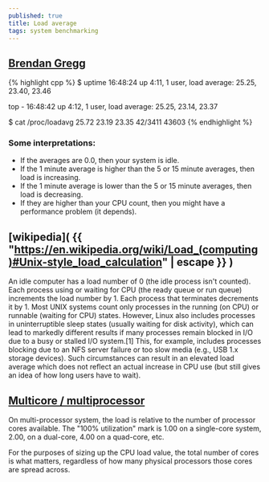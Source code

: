 ```yaml
---
published: true
title: Load average
tags: system benchmarking
---
```

## [Brendan Gregg](http://www.brendangregg.com/blog/2017-08-08/linux-load-averages.html)

{% highlight cpp %}
$ uptime
 16:48:24 up  4:11,  1 user,  load average: 25.25, 23.40, 23.46

top - 16:48:42 up  4:12,  1 user,  load average: 25.25, 23.14, 23.37

$ cat /proc/loadavg 
25.72 23.19 23.35 42/3411 43603
{% endhighlight %}

### Some interpretations:

- If the averages are 0.0, then your system is idle.
- If the 1 minute average is higher than the 5 or 15 minute averages, then load is increasing.
- If the 1 minute average is lower than the 5 or 15 minute averages, then load is decreasing.
- If they are higher than your CPU count, then you might have a performance problem (it depends).

## [wikipedia]( {{ "https://en.wikipedia.org/wiki/Load_(computing)#Unix-style_load_calculation" | escape }} )

An idle computer has a load number of 0 (the idle process isn't counted). Each process using or waiting for CPU (the ready queue or run queue) increments the load number by 1. Each process that terminates decrements it by 1. Most UNIX systems count only processes in the running (on CPU) or runnable (waiting for CPU) states. However, Linux also includes processes in uninterruptible sleep states (usually waiting for disk activity), which can lead to markedly different results if many processes remain blocked in I/O due to a busy or stalled I/O system.[1] This, for example, includes processes blocking due to an NFS server failure or too slow media (e.g., USB 1.x storage devices). Such circumstances can result in an elevated load average which does not reflect an actual increase in CPU use (but still gives an idea of how long users have to wait).

## [Multicore / multiprocessor](http://blog.scoutapp.com/articles/2009/07/31/understanding-load-averages)

On multi-processor system, the load is relative to the number of processor cores available. The "100% utilization" mark is 1.00 on a single-core system, 2.00, on a dual-core, 4.00 on a quad-core, etc.

For the purposes of sizing up the CPU load value, the total number of cores is what matters, regardless of how many physical processors those cores are spread across.


